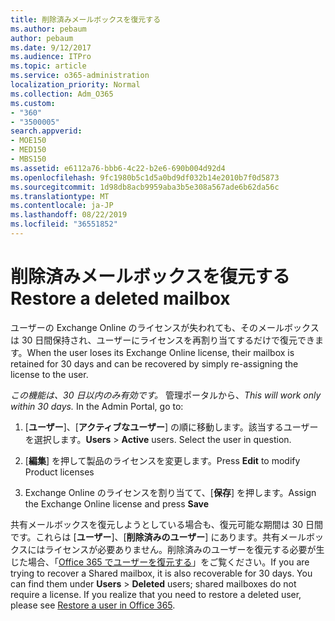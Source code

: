 ```yaml
---
title: 削除済みメールボックスを復元する
ms.author: pebaum
author: pebaum
ms.date: 9/12/2017
ms.audience: ITPro
ms.topic: article
ms.service: o365-administration
localization_priority: Normal
ms.collection: Adm_O365
ms.custom:
- "360"
- "3500005"
search.appverid:
- MOE150
- MED150
- MBS150
ms.assetid: e6112a76-bbb6-4c22-b2e6-690b004d92d4
ms.openlocfilehash: 9fc1980b5c1d5a0bd9df032b14e2010b7f0d5873
ms.sourcegitcommit: 1d98db8acb9959aba3b5e308a567ade6b62da56c
ms.translationtype: MT
ms.contentlocale: ja-JP
ms.lasthandoff: 08/22/2019
ms.locfileid: "36551852"
---
```

# <a name="restore-a-deleted-mailbox"></a><span data-ttu-id="09b32-102">削除済みメールボックスを復元する</span><span class="sxs-lookup"><span data-stu-id="09b32-102">Restore a deleted mailbox</span></span>

<span data-ttu-id="09b32-103">ユーザーの Exchange Online のライセンスが失われても、そのメールボックスは 30 日間保持され、ユーザーにライセンスを再割り当てするだけで復元できます。</span><span class="sxs-lookup"><span data-stu-id="09b32-103">When the user loses its Exchange Online license, their mailbox is retained for 30 days and can be recovered by simply re-assigning the license to the user.</span></span>
  
 <span data-ttu-id="09b32-p101">*この機能は、30 日以内のみ有効です。* 管理ポータルから、</span><span class="sxs-lookup"><span data-stu-id="09b32-p101">*This will work only within 30 days.*  In the Admin Portal, go to:</span></span>
  
1. <span data-ttu-id="09b32-p102">[**ユーザー**]、[**アクティブなユーザー**] の順に移動します。該当するユーザーを選択します。</span><span class="sxs-lookup"><span data-stu-id="09b32-p102">**Users** \> **Active** users. Select the user in question.</span></span>

2. <span data-ttu-id="09b32-108">[**編集**] を押して製品のライセンスを変更します。</span><span class="sxs-lookup"><span data-stu-id="09b32-108">Press **Edit** to modify Product licenses</span></span>

3. <span data-ttu-id="09b32-109">Exchange Online のライセンスを割り当てて、[**保存**] を押します。</span><span class="sxs-lookup"><span data-stu-id="09b32-109">Assign the Exchange Online license and press **Save**</span></span>

<span data-ttu-id="09b32-p103">共有メールボックスを復元しようとしている場合も、復元可能な期間は 30 日間です。これらは [**ユーザー**]、[**削除済みのユーザー**] にあります。共有メールボックスにはライセンスが必要ありません。削除済みのユーザーを復元する必要が生じた場合、「[Office 365 でユーザーを復元する](https://docs.microsoft.com/office365/admin/add-users/restore-user)」をご覧ください。</span><span class="sxs-lookup"><span data-stu-id="09b32-p103">If you are trying to recover a Shared mailbox, it is also recoverable for 30 days. You can find them under **Users** \> **Deleted** users; shared mailboxes do not require a license. If you realize that you need to restore a deleted user, please see [Restore a user in Office 365](https://docs.microsoft.com/office365/admin/add-users/restore-user).</span></span>
  